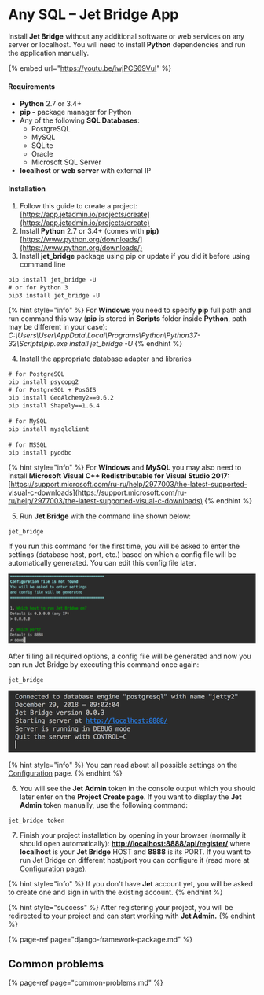 # Any SQL – Jet Bridge App

Install **Jet Bridge** without any additional software or web services on any server or localhost. You will need to install **Python** dependencies and run the application manually.

{% embed url="https://youtu.be/iwjPCS69VuI" %}

#### Requirements

* **Python** 2.7 or 3.4+
* **pip -** package manager for Python
* Any of the following **SQL Databases**:
  * PostgreSQL 
  * MySQL 
  * SQLite 
  * Oracle 
  * Microsoft SQL Server 
* **localhost** or **web server** with external IP

#### Installation

1. Follow this guide to create a project: [https://app.jetadmin.io/projects/create](https://app.jetadmin.io/projects/create)
2. Install **Python** 2.7 or 3.4+ \(comes with **pip\)** [https://www.python.org/downloads/](https://www.python.org/downloads/)
3. Install **jet\_bridge** package using pip or update if you did it before using command line

```
pip install jet_bridge -U
# or for Python 3
pip3 install jet_bridge -U
```

{% hint style="info" %}
For **Windows** you need to specify **pip** full path and run command this way \(**pip** is stored in **Scripts** folder inside **Python**, path may be different in your case\):  
_C:\Users\User\AppData\Local\Programs\Python\Python37-32\Scripts\pip.exe install jet\_bridge -U_
{% endhint %}

4. Install the appropriate database adapter and libraries

```
# for PostgreSQL
pip install psycopg2
# for PostgreSQL + PosGIS
pip install GeoAlchemy2==0.6.2
pip install Shapely==1.6.4

# for MySQL
pip install mysqlclient

# for MSSQL
pip install pyodbc
```

{% hint style="info" %}
For **Windows** and **MySQL** you may also need to install **Microsoft Visual C++ Redistributable for Visual Studio 2017:**  
[https://support.microsoft.com/ru-ru/help/2977003/the-latest-supported-visual-c-downloads](https://support.microsoft.com/ru-ru/help/2977003/the-latest-supported-visual-c-downloads)
{% endhint %}

5. Run **Jet Bridge** with the command line shown below:

```
jet_bridge 
```

If you run this command for the first time, you will be asked to enter the settings \(database host, port, etc.\) based on which a config file will be automatically generated. You can edit this config file later.

![](../../.gitbook/assets/image%20%2813%29.png)

After filling all required options, a config file will be generated and now you can run Jet Bridge by executing this command once again:

```
jet_bridge 
```

![Result of running Jet Bridge](../../.gitbook/assets/image%20%28117%29.png)

{% hint style="info" %}
You can read about all possible settings on the [Configuration](configuration.md) page.
{% endhint %}

6. You will see the **Jet Admin** token in the console output which you should later enter on the **Project Create page**. If you want to display the **Jet Admin** token manually, use the following command:

```
jet_bridge token
```

7. Finish your project installation by opening in your browser \(normally it should open automatically\): [**http://localhost:8888/api/register/**](http://localhost:8888/api/register/) where **localhost** is your **Jet Bridge** HOST and **8888** is its PORT. If you want to run Jet Bridge on different host/port you can configure it \(read more at [Configuration](https://docs.jetadmin.io/getting-started/configuration) page\).

{% hint style="info" %}
If you don't have **Jet** account yet, you will be asked to create one and sign in with the existing account.
{% endhint %}

{% hint style="success" %}
After registering your project, you will be redirected to your project and can start working with **Jet Admin.**
{% endhint %}

{% page-ref page="django-framework-package.md" %}

## Common problems

{% page-ref page="common-problems.md" %}

